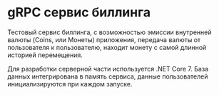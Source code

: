 # gRPC сервис биллинга

Тестовый сервис биллинга, с возможностью эмиссии внутренней валюты (Coins, или Монеты) приложения, передача валюты от пользователя к пользователю, находит монету с 
самой длинной историей перемещения.

Для разработки серверной части используется .NET Core 7.
База данных интегрирована в память сервиса, данные пользователей инициализируются при каждом запуске.
